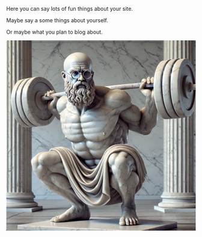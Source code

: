Here you can say lots of fun things about your site.

Maybe say a some things about yourself.

Or maybe what you plan to blog about.

<img class="Kyykkyfilosofin päiväkirja" src="/_assets/imgs/kyykkyfilosofi2.png">
